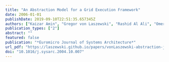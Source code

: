 ```yaml
---
title: "An Abstraction Model for a Grid Execution Framework"
date: 2006-01-01
publishDate: 2019-09-10T22:51:35.657345Z
authors: ["Kaizar Amin", "Gregor von Laszewski", "Rashid Al Ali", "Omer Rana", "David Walker"]
publication_types: ["2"]
abstract: ""
featured: false
publication: "*Euromicro Journal of Systems Architecture*"
url_pdf: "https://laszewski.github.io/papers/vonLaszewski-abstraction-jsa.pdf"
doi: "10.1016/j.sysarc.2004.10.007"
---
```


